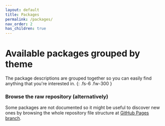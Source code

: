 ```yaml
---
layout: default
title: Packages
permalink: /packages/
nav_order: 2
has_children: true
---
```


# Available packages grouped by theme

The package descriptions are grouped together so you 
can easily find anything that you're interested in.
{: .fs-6 .fw-300 }

### Browse the raw repository (alternatively)

Some packages are not documented so it might be useful
to discover new ones by browsing the whole repository file structure at 
[GitHub Pages branch](https://github.com/mageops/packages-rpm/tree/gh-pages/repo/el/7).
